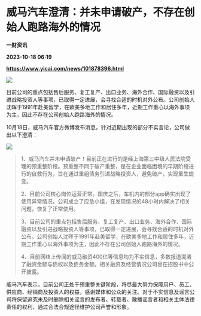 # 威马汽车澄清：并未申请破产，不存在创始人跑路海外的情况
**一财资讯**

**2023-10-18 06:19**

**https://www.yicai.com/news/101878396.html**

![](https://imgcdn.yicai.com/uppics/slides/2023/10/37d2d6ec9fc5653fe169609128312fe1.jpg)

目前公司的重点包括售后服务、复工复产、出口业务、海外合作、国际融资以及引进战略投资人等事项，已取得一定进展，会寻找合适的时机对外公布。公司创始人沈晖于1991年赴美留学，在欧美多地工作和居住多年，近期工作重心以海外事项为主，因此不存在公司创始人跑路海外的情况。

10月18日，威马汽车官方微博发布消息，针对近期出现的部分不实言论，公司做出以下澄清：

![](https://imgcdn.yicai.com/uppics/images/2023/10/a1d8d48e6d1ed4dcdd2d9863bed93c11.jpg)

> 1、威马汽车并未申请破产！目前正在进行的是经上海第三中级人民法院受理的预重整阶段。预重整不同于破产重整，是在企业面临困境的早期阶段进行的自救行为，旨在通过重组债务引进战略投资人，避免破产，实现重生蜕变。
> 
> 2、目前公司核心岗位运营正常。国庆之后，车机内的部分app确实出现了使用异常情况，公司成立了应急小组，在发现情况的48小时内解决了相关问题，恢复了正常使用。
> 
> 3、目前公司的重点包括售后服务、复工复产、出口业务、海外合作、国际融资以及引进战略投资人等事项，已取得一定进展，会寻找合适的时机对外公布。公司创始人沈晖于1991年赴美留学，在欧美多地工作和居住多年，近期工作重心以海外事项为主，因此不存在公司创始人跑路海外的情况。
> 
> 4、目前网络上传闻的威马融资400亿等信息均为不实信息，多数报道混淆了融资金额与债权以及债务金额。相关融资及经营情况公司曾在招股书中公开披露。

威马汽车表示，目前公司正处于预重整关键阶段，将尽最大努力保障用户、员工、供应商、经销商及投资人的权益，感谢媒体和公众的关注。对于不实信息及谣言公司将保留追究未及时删除相关谣言的发布者、转载者、散播谣言者和相关主体法律责任的权利，通过合法合规途径维护公司声誉和形象。